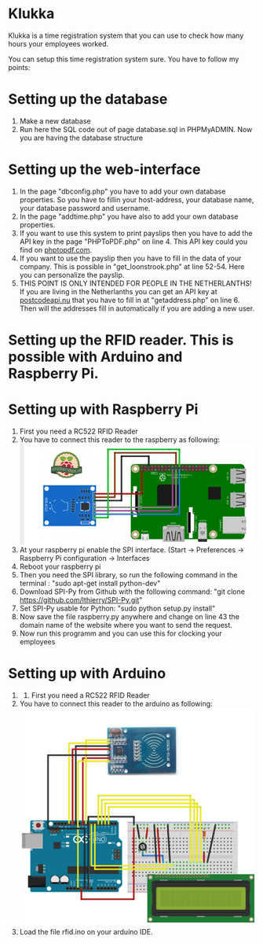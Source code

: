 # Klukka
Klukka is a time registration system that you can use to check how many hours your employees worked.

You can setup this time registration system sure. You have to follow my points:

# Setting up the database
1. Make a new database
2. Run here the SQL code out of page database.sql in PHPMyADMIN. Now you are having the database structure

# Setting up the web-interface

1. In the page "dbconfig.php" you have to add your own database properties. So you have to fillin your host-address, your database name, your database password and username.
2. In the page "addtime.php" you have also to add your own database properties.
3. If you want to use this system to print payslips then you have to add the API key in the page "PHPToPDF.php" on line 4. This API key could you find on <a href="https://phptopdf.com/">phptopdf.com</a>. 
4. If you want to use the payslip then you have to fill in the data of your company. This is possible in "get_loonstrook.php" at line 52-54. Here you can personalize the payslip.
5. THIS POINT IS ONLY INTENDED FOR PEOPLE IN THE NETHERLANTHS! <br /> If you are living in the Netherlanths you can get an API key at <a href="https://postcodeapi.nu">postcodeapi.nu</a> that you have to fill in at "getaddress.php" on line 6. Then will the addresses fill in automatically if you are adding a new user.

# Setting up the RFID reader. This is possible with Arduino and Raspberry Pi.

# Setting up with Raspberry Pi

1. First you need a RC522 RFID Reader
2. You have to connect this reader to the raspberry as following: <br /> <img src="https://github.com/Jantje2000/Klukka/blob/master/raspberry.png?">
3. At your raspberry pi enable the SPI interface. (Start -> Preferences -> Raspberry Pi configuration -> Interfaces
4. Reboot your raspberry pi
5. Then you need the SPI library, so run the following command in the terminal : "sudo apt-get install python-dev"
6. Download SPI-Py from Github with the following command: "git clone https://github.com/lthierry/SPI-Py.git"
7. Set SPI-Py usable for Python: "sudo python setup.py install"
8. Now save the file raspberry.py anywhere and change on line 43 the domain name of the website where you want to send the request.
9. Now run this programm and you can use this for clocking your employees

# Setting up with Arduino

1. 1. First you need a RC522 RFID Reader
2. You have to connect this reader to the arduino as following: <br /> <img src="https://github.com/Jantje2000/Klukka/blob/master/arduino.png?">
3. Load the file rfid.ino on your arduino IDE.
